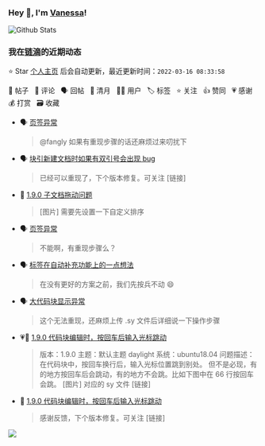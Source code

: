 ### Hey 👋, I'm [Vanessa](http://vanessa.b3log.org/)!

![Github Stats](https://github-readme-stats.vercel.app/api?username=Vanessa219&show_icons=true)

<!--events start -->

### 我在[链滴](https://ld246.com)的近期动态

⭐️ Star [个人主页](https://github.com/Vanessa219/Vanessa219) 后会自动更新，最近更新时间：`2022-03-16 08:33:58`

📝 帖子 &nbsp; 💬 评论 &nbsp; 🗣 回帖 &nbsp; 🌙 清月 &nbsp; 👨‍💻 用户 &nbsp; 🏷️ 标签 &nbsp; ⭐️ 关注 &nbsp; 👍 赞同 &nbsp; 💗 感谢 &nbsp; 💰 打赏 &nbsp; 🗃 收藏

* 🗣 [页签异常](https://ld246.com/article/1647272850623/comment/1647336272646#comments)

  > @fangly 如果有重现步骤的话还麻烦过来叨扰下
* 🗣 [块引新建文档时如果有双引号会出现 bug](https://ld246.com/article/1647150076023/comment/1647336665102#comments)

  > 已经可以重现了，下个版本修复。可关注 [链接]
* 💬 [1.9.0 子文档拖动问题](https://ld246.com/article/1647309920791/comment/1647345509297#comments)

  > [图片] 需要先设置一下自定义排序
* 🗣 [页签异常](https://ld246.com/article/1647272850623/comment/1647336272646#comments)

  > 不能啊，有重现步骤么？
* 🗣 [标签在自动补充功能上的一点想法](https://ld246.com/article/1647225950558/comment/1647272056773#comments)

  > 在没有更好的方案之前，我们先按兵不动 😄
* 🗣 [大代码块显示异常](https://ld246.com/article/1635236761283/comment/1647330431654#comments)

  > 这个无法重现，还麻烦上传 .sy 文件后详细说一下操作步骤
* 💗📝 [1.9.0 代码块编辑时，按回车后输入光标跳动](https://ld246.com/article/1647310022941)

  > 版本：1.9.0 主题：默认主题 daylight 系统：ubuntu18.04 问题描述：在代码块中，按回车换行后，输入光标位置跳到别处。 但不是必现，有的地方按回车后会跳动，有的地方不会跳。比如下图中在 66 行按回车会跳。 [图片] 对应的 sy 文件 [链接]
* 💬 [1.9.0 代码块编辑时，按回车后输入光标跳动](https://ld246.com/article/1647310022941/comment/1647338169039#comments)

  > 感谢反馈，下个版本修复。可关注 [链接]


<!--events end -->

<a title="Hits" target="_blank" href="https://github.com/Vanessa219/Vanessa219"><img src="https://hits.b3log.org/Vanessa219/Vanessa219.svg"></a>
